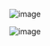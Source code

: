![image](https://github.com/techgrounds/cloud-assignments-E28MS/assets/151161141/988881fa-f26d-4509-af36-8d20b0fa7b97)

![image](https://github.com/techgrounds/cloud-assignments-E28MS/assets/151161141/cb7445d2-1788-4419-b2c8-4a6470825481)

